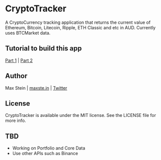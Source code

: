 # CryptoTracker

A CryptoCurrency tracking application that returns the current value of Ethereum, Bitcoin, Litecoin, Ripple, ETH Classic and etc in AUD.
Currently uses BTCMarket data.

## Tutorial to build this app 
[Part 1](https://maxste.in/build-an-ethereum-bitcoin-price-tracking-app-in-swift-f467b7f3ae35) | [Part 2](https://maxste.in/build-a-cryptocurrency-price-tracker-in-swift-f3ae74621730)

## Author

Max Stein | [maxste.in](https://maxste.in) | [Twitter](https://twitter.com/maxsteinapps)

## License

CryptoTracker is available under the MIT license. See the LICENSE file for more info.

## TBD
* Working on Portfolio and Core Data
* Use other APIs such as Binance
